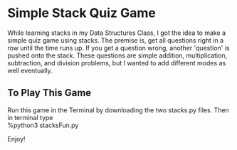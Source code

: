 # Simple Stack Quiz Game

While learning stacks in my Data Structures Class, I got the idea to make a simple quiz game using stacks. 
The premise is, get all questions right in a row until the time runs up. If you get a question wrong, another 'question' is pushed onto the stack.
These questions are simple addition, multiplication, subtraction, and division problems, but I wanted to add different modes as well eventually.

## To Play This Game

Run this game in the Terminal by downloading the two stacks.py files. Then in terminal type <br>
%python3 stacksFun.py

Enjoy!
